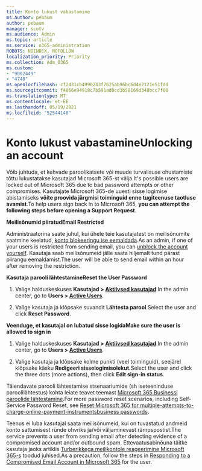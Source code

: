 ```yaml
---
title: Konto lukust vabastamine
ms.author: pebaum
author: pebaum
manager: scotv
ms.audience: Admin
ms.topic: article
ms.service: o365-administration
ROBOTS: NOINDEX, NOFOLLOW
localization_priority: Priority
ms.collection: Adm_O365
ms.custom:
- "9002449"
- "4748"
ms.openlocfilehash: cf2431cb49902b3f7625ab96bc6d4e2121e51fdd
ms.sourcegitcommit: f4866e94918c7b591ad0cd3b58169d340bcc7f00
ms.translationtype: MT
ms.contentlocale: et-EE
ms.lasthandoff: 05/19/2021
ms.locfileid: "52544140"
---
```

# <a name="unlocking-an-account"></a><span data-ttu-id="87d3f-102">Konto lukust vabastamine</span><span class="sxs-lookup"><span data-stu-id="87d3f-102">Unlocking an account</span></span>

<span data-ttu-id="87d3f-103">Võib juhtuda, et kehvade paroolikatsete või muude turvalisuse ohustamiste tõttu lukustatakse kasutajad Microsoft 365-st välja.</span><span class="sxs-lookup"><span data-stu-id="87d3f-103">It's possible users are locked out of Microsoft 365 due to bad password attempts or other compromises.</span></span> <span data-ttu-id="87d3f-104">Kasutajate Microsoft 365-de uuesti sisse logimise abistamiseks **võite proovida järgmisi toiminguid enne tugiteenuse taotluse avamist**.</span><span class="sxs-lookup"><span data-stu-id="87d3f-104">To help users sign back in to Microsoft 365, **you can attempt the following steps before opening a Support Request**.</span></span> 

<span data-ttu-id="87d3f-105">**Meilisõnumid piiratud**</span><span class="sxs-lookup"><span data-stu-id="87d3f-105">**Email Restricted**</span></span>

<span data-ttu-id="87d3f-106">Administraatorina saate juhul, kui ühele teie kasutajatest on meilisõnumite saatmine keelatud, [konto blokeeringu ise eemaldada](/microsoft-365/security/office-365-security/removing-user-from-restricted-users-portal-after-spam).</span><span class="sxs-lookup"><span data-stu-id="87d3f-106">As an admin, if one of your users is restricted from sending email, you can [unblock the account yourself](/microsoft-365/security/office-365-security/removing-user-from-restricted-users-portal-after-spam).</span></span> <span data-ttu-id="87d3f-107">Kasutaja saab meilisõnumeid jälle saata hiljemalt tund pärast piirangu eemaldamist.</span><span class="sxs-lookup"><span data-stu-id="87d3f-107">The user will be able to send email within an hour after removing the restriction.</span></span>

<span data-ttu-id="87d3f-108">**Kasutaja parooli lähtestamine**</span><span class="sxs-lookup"><span data-stu-id="87d3f-108">**Reset the User Password**</span></span>

1. <span data-ttu-id="87d3f-109">Valige halduskeskuses **Kasutajad > [Aktiivsed kasutajad](https://admin.microsoft.com/Adminportal/Home?source=applauncher#/users)**.</span><span class="sxs-lookup"><span data-stu-id="87d3f-109">In the admin center, go to **Users > [Active Users](https://admin.microsoft.com/Adminportal/Home?source=applauncher#/users)**.</span></span>

2. <span data-ttu-id="87d3f-110">Valige kasutaja ja klõpsake suvandit **Lähtesta parool**.</span><span class="sxs-lookup"><span data-stu-id="87d3f-110">Select the user and click **Reset Password**.</span></span>

<span data-ttu-id="87d3f-111">**Veenduge, et kasutajal on lubatud sisse logida**</span><span class="sxs-lookup"><span data-stu-id="87d3f-111">**Make sure the user is allowed to sign in**</span></span>

1. <span data-ttu-id="87d3f-112">Valige halduskeskuses **Kasutajad > [Aktiivsed kasutajad](https://admin.microsoft.com/Adminportal/Home?source=applauncher#/users)**.</span><span class="sxs-lookup"><span data-stu-id="87d3f-112">In the admin center, go to **Users > [Active Users](https://admin.microsoft.com/Adminportal/Home?source=applauncher#/users)**.</span></span>

2. <span data-ttu-id="87d3f-113">Valige kasutaja ja klõpsake kolme punkti (veel toiminguid), seejärel klõpsake käsku **Redigeeri sisselogimisolekut.**</span><span class="sxs-lookup"><span data-stu-id="87d3f-113">Select the user and click the three dots (more actions), then click **Edit sign-in status**.</span></span>

<span data-ttu-id="87d3f-114">Täiendavate parooli lähtestamise stsenaariumide (sh iseteeninduse paroolilähtestus) kohta leiate teavet teemast [Microsoft 365 Businessi paroolide lähtestamine](/microsoft-365/admin/add-users/reset-passwords).</span><span class="sxs-lookup"><span data-stu-id="87d3f-114">For more password reset scenarios, including Self-Service Password Reset, see [Reset Microsoft 365 for multiple-attempts-to-charge-online-payment-instrumentsbusiness passwords](/microsoft-365/admin/add-users/reset-passwords).</span></span>

<span data-ttu-id="87d3f-115">Teenus ei luba kasutajal saata meilisõnumeid, kui on tuvastatud andmeid konto sattumisest ründe ohvriks ja/või väljaminevast rämpspostist.</span><span class="sxs-lookup"><span data-stu-id="87d3f-115">The service prevents a user from sending email after detecting evidence of a compromised account and/or outbound spam.</span></span> <span data-ttu-id="87d3f-116">Ettevaatusabinõuna täitke kasutaja jaoks artiklis [Turberikkega meilikontole reageerimine Microsoft 365-s](/microsoft-365/security/office-365-security/responding-to-a-compromised-email-account) toodud juhised.</span><span class="sxs-lookup"><span data-stu-id="87d3f-116">As a precaution, follow the steps in [Responding to a Compromised Email Account in Microsoft 365](/microsoft-365/security/office-365-security/responding-to-a-compromised-email-account) for the user.</span></span>
